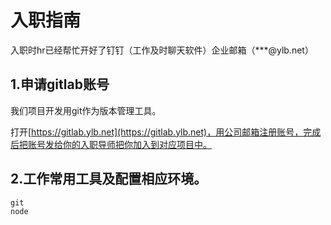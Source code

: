# 入职指南

入职时hr已经帮忙开好了钉钉（工作及时聊天软件）企业邮箱（\*\*\*@ylb.net）

## 1.申请gitlab账号

我们项目开发用git作为版本管理工具。

打开[https://gitlab.ylb.net](https://gitlab.ylb.net)，用公司邮箱注册账号，完成后把账号发给你的入职导师把你加入到对应项目中。

## 2.工作常用工具及配置相应环境。

```asciidoc
git
node
```



